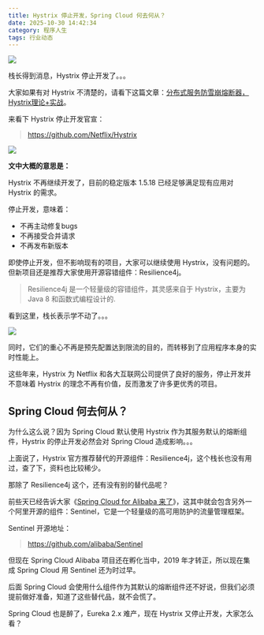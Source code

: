 ```yaml
---
title: Hystrix 停止开发，Spring Cloud 何去何从？
date: 2025-10-30 14:42:34
category: 程序人生
tags: 行业动态
---
```


![](http://qianniu.javastack.cn/18-11-29/72621668.jpg)

栈长得到消息，Hystrix 停止开发了。。。

大家如果有对 Hystrix 不清楚的，请看下这篇文章：[分布式服务防雪崩熔断器，Hystrix理论+实战](https://mp.weixin.qq.com/s/w9lK_lwfaTbq5aU4byugaA)。

来看下 Hystrix 停止开发官宣：

> https://github.com/Netflix/Hystrix

![](http://qianniu.javastack.cn/18-11-29/66626010.jpg)

**文中大概的意思是：**

Hystrix 不再继续开发了，目前的稳定版本 1.5.18 已经足够满足现有应用对 Hystrix 的需求。

停止开发，意味着：

- 不再主动修复bugs
- 不再接受合并请求
- 不再发布新版本

即使停止开发，但不影响现有的项目，大家可以继续使用 Hystrix，没有问题的。但新项目还是推荐大家使用开源容错组件：Resilience4j。

> Resilience4j 是一个轻量级的容错组件，其灵感来自于 Hystrix，主要为 Java 8 和函数式编程设计的.

看到这里，栈长表示学不动了。。。

![](http://qianniu.javastack.cn/18-11-29/10737668.jpg)

同时，它们的重心不再是预先配置达到限流的目的，而转移到了应用程序本身的实时性能上。

这些年来，Hystrix 为 Netflix 和各大互联网公司提供了良好的服务，停止开发并不意味着 Hystrix 的理念不再有价值，反而激发了许多更优秀的项目。

## Spring Cloud 何去何从？

为什么这么说？因为 Spring Cloud 默认使用 Hystrix 作为其服务默认的熔断组件，Hystrix 的停止开发必然会对 Spring Cloud 造成影响。。。

上面说了，Hystrix 官方推荐替代的开源组件：Resilience4j，这个栈长也没有用过，查了下，资料也比较稀少。

那除了 Resilience4j 这个，还有没有别的替代品呢？

前些天已经告诉大家《[Spring Cloud for Alibaba 来了](https://mp.weixin.qq.com/s/69ecH-MN5ZOnvSnSiWMu-w)》，这其中就会包含另外一个阿里开源的组件：Sentinel，它是一个轻量级的高可用防护的流量管理框架。

Sentinel 开源地址：
> https://github.com/alibaba/Sentinel

但现在 Spring Cloud Alibaba 项目还在孵化当中，2019 年才转正，所以现在集成 Spring Cloud 用 Sentinel 还为时过早。

后面 Spring Cloud 会使用什么组件作为其默认的熔断组件还不好说，但我们必须提前做好准备，知道了这些替代品，就不会慌了。

Spring Cloud 也是醉了，Eureka 2.x 难产，现在 Hystrix 又停止开发，大家怎么看？
